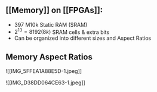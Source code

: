 ## [[Memory]] on [[FPGAs]]:
- 397 M10k Static RAM (SRAM)
- $2^{13}=8192 (8k)$ SRAM cells & extra bits
- Can be organized into different sizes and Aspect Ratios

## Memory Aspect Ratios

![[IMG_5FFEA1A88E5D-1.jpeg]]

![[IMG_D38DD064CE63-1.jpeg]]